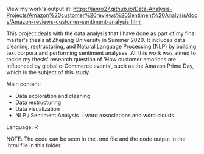 View my work's output at: https://janro27.github.io/Data-Analysis-Projects/Amazon%20customer%20reviews%20Sentiment%20Analysis/docs/Amazon-reviews-customer-sentiment-analysis.html


This project deals with the data analysis that I have done as part of my final master's thesis at Zhejiang University in Summer 2020.
It includes data cleaning, restructuring, and Natural Language Processing (NLP) by building text corpora and performing sentiment analyses. 
All this work was aimed to tackle my thesis' research question of 'How customer emotions are influenced by global e-Commerce events', 
such as the Amazon Prime Day, which is the subject of this study.

Main content:
- Data exploration and cleaning
- Data restructuring
- Data visualization
- NLP / Sentiment Analysis + word associations and word clouds

Language: R

NOTE:  The code can be seen in the .rmd file and the code output in the .html file in this folder.
